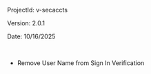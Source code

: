 ProjectId: v-secaccts

Version: 2.0.1

Date: 10/16/2025

<br>

- Remove User Name from Sign In Verification
